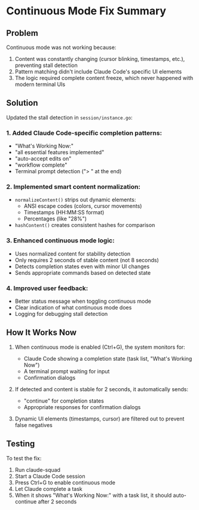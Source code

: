 # Continuous Mode Fix Summary

## Problem
Continuous mode was not working because:
1. Content was constantly changing (cursor blinking, timestamps, etc.), preventing stall detection
2. Pattern matching didn't include Claude Code's specific UI elements
3. The logic required complete content freeze, which never happened with modern terminal UIs

## Solution
Updated the stall detection in `session/instance.go`:

### 1. Added Claude Code-specific completion patterns:
- "What's Working Now:"
- "all essential features implemented"
- "auto-accept edits on"
- "workflow complete"
- Terminal prompt detection ("> " at the end)

### 2. Implemented smart content normalization:
- `normalizeContent()` strips out dynamic elements:
  - ANSI escape codes (colors, cursor movements)
  - Timestamps (HH:MM:SS format)
  - Percentages (like "28%")
- `hashContent()` creates consistent hashes for comparison

### 3. Enhanced continuous mode logic:
- Uses normalized content for stability detection
- Only requires 2 seconds of stable content (not 8 seconds)
- Detects completion states even with minor UI changes
- Sends appropriate commands based on detected state

### 4. Improved user feedback:
- Better status message when toggling continuous mode
- Clear indication of what continuous mode does
- Logging for debugging stall detection

## How It Works Now
1. When continuous mode is enabled (Ctrl+G), the system monitors for:
   - Claude Code showing a completion state (task list, "What's Working Now")
   - A terminal prompt waiting for input
   - Confirmation dialogs

2. If detected and content is stable for 2 seconds, it automatically sends:
   - "continue" for completion states
   - Appropriate responses for confirmation dialogs

3. Dynamic UI elements (timestamps, cursor) are filtered out to prevent false negatives

## Testing
To test the fix:
1. Run claude-squad
2. Start a Claude Code session
3. Press Ctrl+G to enable continuous mode
4. Let Claude complete a task
5. When it shows "What's Working Now:" with a task list, it should auto-continue after 2 seconds